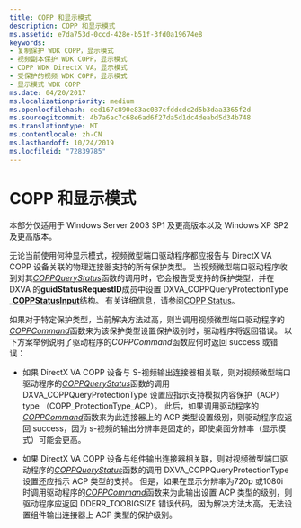 ```yaml
---
title: COPP 和显示模式
description: COPP 和显示模式
ms.assetid: e7da753d-0ccd-428e-b51f-3fd0a19674e8
keywords:
- 复制保护 WDK COPP，显示模式
- 视频副本保护 WDK COPP，显示模式
- COPP WDK DirectX VA，显示模式
- 受保护的视频 WDK COPP，显示模式
- 显示模式 WDK COPP
ms.date: 04/20/2017
ms.localizationpriority: medium
ms.openlocfilehash: ded167c890e83ac087cfddcdc2d5b3daa3365f2d
ms.sourcegitcommit: 4b7a6ac7c68e6ad6f27da5d1dc4deabd5d34b748
ms.translationtype: MT
ms.contentlocale: zh-CN
ms.lasthandoff: 10/24/2019
ms.locfileid: "72839785"
---
```

# <a name="copp-and-display-modes"></a>COPP 和显示模式


本部分仅适用于 Windows Server 2003 SP1 及更高版本以及 Windows XP SP2 及更高版本。

无论当前使用何种显示模式，视频微型端口驱动程序都应报告与 DirectX VA COPP 设备关联的物理连接器支持的所有保护类型。 当视频微型端口驱动程序收到对其[*COPPQueryStatus*](https://docs.microsoft.com/windows-hardware/drivers/display/coppquerystatus)函数的调用时，它会报告受支持的保护类型，并在 DXVA 的**guidStatusRequestID**成员中设置 DXVA\_COPPQueryProtectionType [ **\_COPPStatusInput**](https://docs.microsoft.com/windows-hardware/drivers/ddi/dxva/ns-dxva-_dxva_coppstatusinput)结构。 有关详细信息，请参阅[COPP Status](copp-status.md)。

如果对于特定保护类型，当前解决方法过高，则当调用视频微型端口驱动程序的[*COPPCommand*](https://docs.microsoft.com/windows-hardware/drivers/display/coppcommand)函数来为该保护类型设置保护级别时，驱动程序将返回错误。 以下方案举例说明了驱动程序的*COPPCommand*函数应何时返回 success 或错误：

-   如果 DirectX VA COPP 设备与 S-视频输出连接器相关联，则对视频微型端口驱动程序的[*COPPQueryStatus*](https://docs.microsoft.com/windows-hardware/drivers/display/coppquerystatus)函数的调用 DXVA\_COPPQueryProtectionType 设置应指示支持模拟内容保护（ACP）type （COPP\_ProtectionType\_ACP）。 此后，如果调用驱动程序的[*COPPCommand*](https://docs.microsoft.com/windows-hardware/drivers/display/coppcommand)函数来为此连接器上的 ACP 类型设置级别，则驱动程序应返回 success，因为 s-视频的输出分辨率是固定的，即使桌面分辨率（显示模式）可能会更高。

-   如果 DirectX VA COPP 设备与组件输出连接器相关联，则对视频微型端口驱动程序的[*COPPQueryStatus*](https://docs.microsoft.com/windows-hardware/drivers/display/coppquerystatus)函数的调用 DXVA\_COPPQueryProtectionType 设置还应指示 ACP 类型的支持。 但是，如果在显示分辨率为720p 或1080i 时调用驱动程序的[*COPPCommand*](https://docs.microsoft.com/windows-hardware/drivers/display/coppcommand)函数来为此输出设置 ACP 类型的级别，则驱动程序应返回 DDERR\_TOOBIGSIZE 错误代码，因为解决方法太高，无法设置组件输出连接器上 ACP 类型的保护级别。

 

 





